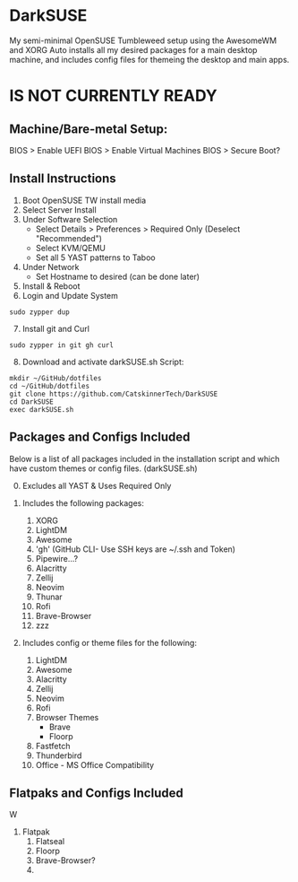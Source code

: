 # DarkSUSE
My semi-minimal OpenSUSE Tumbleweed setup using the AwesomeWM and XORG
Auto installs all my desired packages for a main desktop machine, 
and includes config files for themeing the desktop and main apps.

# IS NOT CURRENTLY READY

## Machine/Bare-metal Setup:
BIOS > Enable UEFI
BIOS > Enable Virtual Machines
BIOS > Secure Boot? 

## Install Instructions
1.  Boot OpenSUSE TW install media
2.  Select Server Install
3.  Under Software Selection
    -   Select Details > Preferences > Required Only (Deselect "Recommended")
    -   Select KVM/QEMU
    -   Set all 5 YAST patterns to Taboo
4.  Under Network
    -   Set Hostname to desired (can be done later)
5.  Install & Reboot
6.  Login and Update System
```
sudo zypper dup
```

7.  Install git and Curl
```
sudo zypper in git gh curl
```
8.  Download and activate darkSUSE.sh Script:
```
mkdir ~/GitHub/dotfiles
cd ~/GitHub/dotfiles
git clone https://github.com/CatskinnerTech/DarkSUSE
cd DarkSUSE
exec darkSUSE.sh
```

## Packages and Configs Included
Below is a list of all packages included in the installation script
and which have custom themes or config files. (darkSUSE.sh)

0.  Excludes all YAST & Uses Required Only
1.  Includes the following packages:
    1.  XORG
    2.  LightDM
    3.  Awesome
    4.  'gh' (GitHub CLI- Use SSH keys are ~/.ssh and Token)
    5.  Pipewire...?
    6.  Alacritty
    7.  Zellij
    8.  Neovim
    9.  Thunar
    10.  Rofi
    11. Brave-Browser
    12. zzz 

2.  Includes config or theme files for the following:
    1.  LightDM
    2.  Awesome
    3.  Alacritty
    4.  Zellij
    5.  Neovim
    6.  Rofi
    7.  Browser Themes
        -   Brave
        -   Floorp
    8.  Fastfetch
    9.  Thunderbird
    10.  Office - MS Office Compatibility

## Flatpaks and Configs Included
W

1.  Flatpak
    1.  Flatseal
    2.  Floorp
    3.  Brave-Browser?
    4.  
